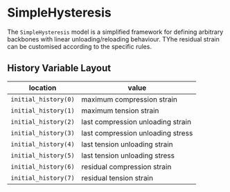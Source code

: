 # SimpleHysteresis

The `SimpleHysteresis` model is a simplified framework for defining arbitrary backbones with linear unloading/reloading behaviour. TYhe residual strain can be customised according to the specific rules.

## History Variable Layout

| location             | value                             |
| -------------------- | --------------------------------- |
| `initial_history(0)` | maximum compression strain        |
| `initial_history(1)` | maximum tension strain            |
| `initial_history(2)` | last compression unloading strain |
| `initial_history(3)` | last compression unloading stress |
| `initial_history(4)` | last tension unloading strain     |
| `initial_history(5)` | last tension unloading stress     |
| `initial_history(6)` | residual compression strain       |
| `initial_history(7)` | residual tension strain           |
